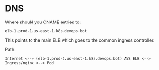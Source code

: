 DNS
========

Where should you CNAME entries to:

`elb-1.prod-1.us-east-1.k8s.devops.bot`

This points to the main ELB which goes to the common ingress controller.

Path:
```
Internet <--> (elb-1.prod-1.us-east-1.k8s.devops.bot) AWS ELB <--> Ingress/nginx <--> Pod
```
